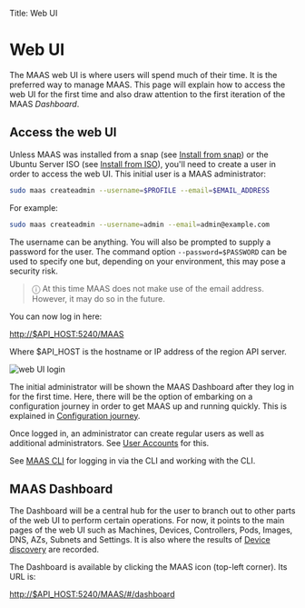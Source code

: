 Title: Web UI
 

# Web UI

The MAAS web UI is where users will spend much of their time. It is the
preferred way to manage MAAS. This page will explain how to access the web UI
for the first time and also draw attention to the first iteration of the MAAS
*Dashboard*.


## Access the web UI

Unless MAAS was installed from a snap
(see [Install from snap][install-from-snap]) or the Ubuntu Server ISO (see
[Install from ISO][install-from-iso]), you'll need to create a user in order to
access the web UI. This initial user is a MAAS administrator:

```bash
sudo maas createadmin --username=$PROFILE --email=$EMAIL_ADDRESS
```

For example:

```bash
sudo maas createadmin --username=admin --email=admin@example.com
```

The username can be anything. You will also be prompted to supply a password
for the user. The command option `--password=$PASSWORD` can be used to specify
one but, depending on your environment, this may pose a security risk.

> ⓘ At this time MAAS does not make use of the email address. However, it may do so in the future.

You can now log in here:

<http://$API_HOST:5240/MAAS>

Where $API_HOST is the hostname or IP address of the region API server.

![web UI login][img__webui-login]

The initial administrator will be shown the MAAS Dashboard after they log in
for the first time. Here, there will be the option of embarking on a
configuration journey in order to get MAAS up and running quickly. This is
explained in [Configuration journey][config-journey].

Once logged in, an administrator can create regular users as well as additional
administrators. See [User Accounts][manage-account] for this.

See [MAAS CLI][manage-cli] for logging in via the CLI and working with the CLI.


## MAAS Dashboard

The Dashboard will be a central hub for the user to branch out to other parts
of the web UI to perform certain operations. For now, it points to the main
pages of the web UI such as Machines, Devices, Controllers, Pods, Images, DNS,
AZs, Subnets and Settings. It is also where the results of 
[Device discovery][device-discovery] are recorded.

The Dashboard is available by clicking the MAAS icon (top-left corner). Its URL
is:

<http://$API_HOST:5240/MAAS/#/dashboard>


<!-- LINKS -->

[install-from-iso]: installconfig-iso-install.md
[install-from-snap]: installconfig-snap-install.md
[config-journey]: installconfig-webui-conf-journey.md
[manage-account]: manage-account.md
[manage-cli]: manage-cli.md
[device-discovery]: installconfig-network-dev-discovery.md
[img__webui-login]: ../media/installconfig-webui__2.4_webui-login.png
